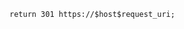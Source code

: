 <!-- usedin: [ _includes/_inlines/Tutorials/common/2012-01-09-nginx-redirect/2012-01-09-nginx-redirect_redirect-from-http-to-https.md] -->

```
return 301 https://$host$request_uri;
```
